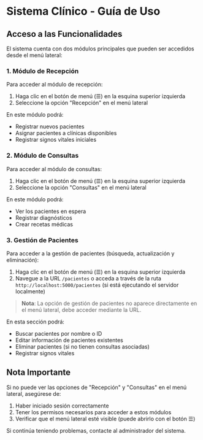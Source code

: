 # Sistema Clínico - Guía de Uso

## Acceso a las Funcionalidades

El sistema cuenta con dos módulos principales que pueden ser accedidos desde el menú lateral:

### 1. Módulo de Recepción

Para acceder al módulo de recepción:

1. Haga clic en el botón de menú (☰) en la esquina superior izquierda
2. Seleccione la opción "Recepción" en el menú lateral

En este módulo podrá:
- Registrar nuevos pacientes
- Asignar pacientes a clínicas disponibles
- Registrar signos vitales iniciales

### 2. Módulo de Consultas

Para acceder al módulo de consultas:

1. Haga clic en el botón de menú (☰) en la esquina superior izquierda
2. Seleccione la opción "Consultas" en el menú lateral

En este módulo podrá:
- Ver los pacientes en espera
- Registrar diagnósticos
- Crear recetas médicas

### 3. Gestión de Pacientes

Para acceder a la gestión de pacientes (búsqueda, actualización y eliminación):

1. Haga clic en el botón de menú (☰) en la esquina superior izquierda
2. Navegue a la URL `/pacientes` o acceda a través de la ruta `http://localhost:5000/pacientes` (si está ejecutando el servidor localmente)

> **Nota**: La opción de gestión de pacientes no aparece directamente en el menú lateral, debe acceder mediante la URL.

En esta sección podrá:
- Buscar pacientes por nombre o ID
- Editar información de pacientes existentes
- Eliminar pacientes (si no tienen consultas asociadas)
- Registrar signos vitales

## Nota Importante

Si no puede ver las opciones de "Recepción" y "Consultas" en el menú lateral, asegúrese de:

1. Haber iniciado sesión correctamente
2. Tener los permisos necesarios para acceder a estos módulos
3. Verificar que el menú lateral esté visible (puede abrirlo con el botón ☰)

Si continúa teniendo problemas, contacte al administrador del sistema.